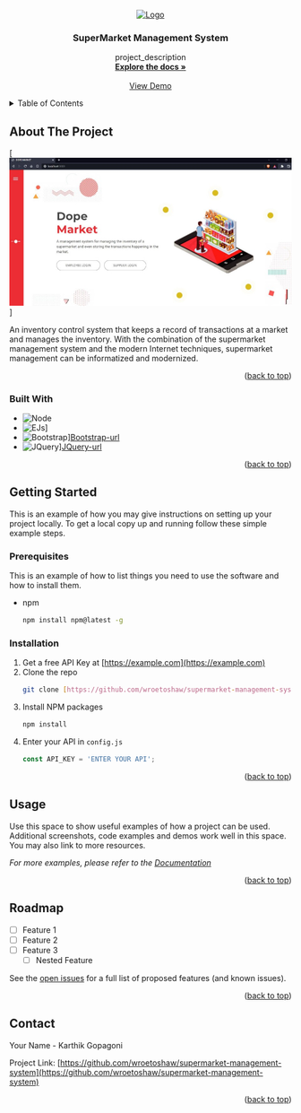 
<!-- PROJECT SHIELDS -->
<!--
*** I'm using markdown "reference style" links for readability.
*** Reference links are enclosed in brackets [ ] instead of parentheses ( ).
*** See the bottom of this document for the declaration of the reference variables
*** for contributors-url, forks-url, etc. This is an optional, concise syntax you may use.
*** https://www.markdownguide.org/basic-syntax/#reference-style-links
-->




<!-- PROJECT LOGO -->
<br />
<div align="center">
  <a href="https://github.com/wroetoshaw/supermarket-management-system">
    <img src="images/logo.png" alt="Logo" width="80" height="80">
  </a>

<h3 align="center">SuperMarket Management System</h3>

  <p align="center">
    project_description
    <br />
    <a href="https://github.com/wroetoshaw/supermarket-management-system"><strong>Explore the docs »</strong></a>
    <br />
    <br />
    <a href="https://github.com/wroetoshaw/supermarket-management-system">View Demo</a>
  </p>
</div>



<!-- TABLE OF CONTENTS -->
<details>
  <summary>Table of Contents</summary>
  <ol>
    <li>
      <a href="#about-the-project">About The Project</a>
      <ul>
        <li><a href="#built-with">Built With</a></li>
      </ul>
    </li>
    <li>
      <a href="#getting-started">Getting Started</a>
      <ul>
        <li><a href="#prerequisites">Prerequisites</a></li>
        <li><a href="#installation">Installation</a></li>
      </ul>
    </li>
    <li><a href="#usage">Usage</a></li>
    <li><a href="#roadmap">Roadmap</a></li>
    <li><a href="#contributing">Contributing</a></li>
    <li><a href="#license">License</a></li>
    <li><a href="#contact">Contact</a></li>
    <li><a href="#acknowledgments">Acknowledgments</a></li>
  </ol>
</details>



<!-- ABOUT THE PROJECT -->
## About The Project

[![Screen Shot][product-screenshot]]

An inventory control system that keeps a record of transactions at a market and manages the
inventory. With the combination of the supermarket management system and the modern Internet
techniques, supermarket management can be informatized and modernized. 

<p align="right">(<a href="#readme-top">back to top</a>)</p>



### Built With

* ![Node][Node.js]
* ![EJs][EJs.js]]
* ![Bootstrap][Bootstrap.com]][Bootstrap-url]
* ![JQuery][JQuery.com]][JQuery-url]

<p align="right">(<a href="#readme-top">back to top</a>)</p>



<!-- GETTING STARTED -->
## Getting Started

This is an example of how you may give instructions on setting up your project locally.
To get a local copy up and running follow these simple example steps.

### Prerequisites

This is an example of how to list things you need to use the software and how to install them.
* npm
  ```sh
  npm install npm@latest -g
  ```

### Installation

1. Get a free API Key at [https://example.com](https://example.com)
2. Clone the repo
   ```sh
   git clone [https://github.com/wroetoshaw/supermarket-management-system.git]
   ```
3. Install NPM packages
   ```sh
   npm install
   ```
4. Enter your API in `config.js`
   ```js
   const API_KEY = 'ENTER YOUR API';
   ```

<p align="right">(<a href="#readme-top">back to top</a>)</p>



<!-- USAGE EXAMPLES -->
## Usage

Use this space to show useful examples of how a project can be used. Additional screenshots, code examples and demos work well in this space. You may also link to more resources.

_For more examples, please refer to the [Documentation](https://example.com)_

<p align="right">(<a href="#readme-top">back to top</a>)</p>



<!-- ROADMAP -->
## Roadmap

- [ ] Feature 1
- [ ] Feature 2
- [ ] Feature 3
    - [ ] Nested Feature

See the [open issues](https://github.com/github_username/repo_name/issues) for a full list of proposed features (and known issues).

<p align="right">(<a href="#readme-top">back to top</a>)</p>


<!-- CONTACT -->
## Contact

Your Name - Karthik Gopagoni

Project Link: [https://github.com/wroetoshaw/supermarket-management-system](https://github.com/wroetoshaw/supermarket-management-system)

<p align="right">(<a href="#readme-top">back to top</a>)</p>




<!-- MARKDOWN LINKS & IMAGES -->
<!-- https://www.markdownguide.org/basic-syntax/#reference-style-links -->
[forks-shield]: https://img.shields.io/github/forks/github_username/repo_name.svg?style=for-the-badge
[forks-url]: https://github.com/wroetoshaw/supermarket-management-system/network/members
[stars-shield]: https://github.com/wroetoshaw/supermarket-management-system.svg?style=for-the-badge
[stars-url]: https://github.com/wroetoshaw/supermarket-management-system/stargazers

[linkedin-shield]: https://img.shields.io/badge/-LinkedIn-black.svg?style=for-the-badge&logo=linkedin&colorB=555
[linkedin-url]: https://www.linkedin.com/in/gopagonikarthik/
[product-screenshot]: images/project.jpg
[Node.js]:https://img.shields.io/badge/node.js-000000?style=for-the-badge&logo=nextdotjs&logoColor=white
[EJs.js]:https://img.shields.io/badge/ejs-000000?style=for-the-badge&logo=nextdotjs&logoColor=white
[Bootstrap.com]: https://img.shields.io/badge/Bootstrap-563D7C?style=for-the-badge&logo=bootstrap&logoColor=white
[Bootstrap-url]: https://getbootstrap.com
[JQuery.com]: https://img.shields.io/badge/jQuery-0769AD?style=for-the-badge&logo=jquery&logoColor=white
[JQuery-url]: https://jquery.com 
